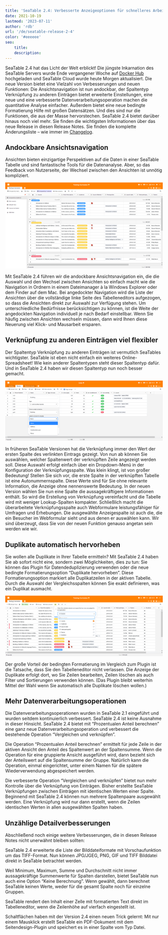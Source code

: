 ```yaml
---
title: 'SeaTable 2.4: Verbesserte Anzeigeoptionen für schnelleres Arbeiten - SeaTable'
date: 2021-10-19
lastmod: '2023-07-11'
author: 'rdb'
url: '/de/seatable-release-2-4'
color: '#eeeeee'
seo:
    title:
    description:
---
```


SeaTable 2.4 hat das Licht der Welt erblickt! Die jüngste Inkarnation des SeaTable Servers wurde Ende vergangener Woche auf [Docker Hub](https://hub.docker.com/u/seatable) hochgeladen und SeaTable Cloud wurde heute Morgen aktualisiert. Die neue Version bietet eine Vielzahl von Verbesserungen und neuen Funktionen: Die Ansichtsnavigation ist nun andockbar, der Spaltentyp Verknüpfung zu anderen Einträgen bietet erweiterte Einstellungen, eine neue und eine verbesserte Datenverarbeitungsoperation machen die quantitative Analyse einfacher. Außerdem bietet eine neue bedingte Formatierung Hilfe mit großen Datensätzen. Und dies sind nur die Funktionen, die aus der Masse hervorstechen. SeaTable 2.4 bietet darüber hinaus noch viel mehr. Sie finden die wichtigsten Informationen über das neue Release in diesen Release Notes. Sie finden die komplette Änderungsliste – wie immer im [Changelog](https://seatable.io/docs/changelog/version-2-4/).

## Andockbare Ansichtsnavigation

Ansichten bieten einzigartige Perspektiven auf die Daten in einer SeaTable Tabelle und sind fantastische Tools für die Datenanalyse. Aber, so das Feedback von Nutzerseite, der Wechsel zwischen den Ansichten ist unnötig kompliziert.

![Pinnable view navigation](Pinnable_View_Navigation_1448x787.png)

Mit SeaTable 2.4 führen wir die andockbare Ansichtsnavigation ein, die die Auswahl und den Wechsel zwischen Ansichten so einfach macht wie die Navigation in Ordnern in einem Dateimanager à la Windows Explorer oder dem Finder auf dem Mac. Bei angedockter Navigation wird die Liste der Ansichten über die vollständige linke Seite des Tabelleneditors aufgezogen, so dass die Ansichten direkt zur Auswahl zur Verfügung stehen. Um unterschiedliche Bedürfnisse berücksichtigen zu können, ist die Weite der angedockten Navigation individuell je nach Bedarf einstellbar. Wenn Sie häufig zwischen Ansichten wechseln müssen, dann wird Ihnen diese Neuerung viel Klick- und Mausarbeit ersparen.

## Verknüpfung zu anderen Einträgen viel flexibler

Der Spaltentyp Verknüpfung zu anderen Einträgen ist vermutlich SeaTables wichtigster. SeaTable ist eben nicht einfach ein weiteres Online-Spreadsheet! Wie kein anderer Spaltentypen steht dieser Spaltentyp dafür. Und in SeaTable 2.4 haben wir diesen Spaltentyp nun noch besser gemacht.

![More display options for link column](More_Flexible_Link_Column_raw_1448x554.png)

In früheren SeaTable Versionen hat die Verknüpfung immer den Wert der ersten Spalte des verlinkten Eintrags gezeigt. Von nun ab können Sie auswählen, welcher Spaltenwert der verknüpften Zeile angezeigt werden soll. Diese Auswahl erfolgt einfach über ein Dropdown-Menü in der Konfiguration der Verknüpfungsspalte. Was klein klingt, ist von großer Bedeutung! Stellen Sie sich vor, die erste Spalte in der verknüpften Tabelle ist eine Autonummernspalte. Diese Werte sind für Sie ohne relevante Information, die Anzeige ohne nennenswerte Bedeutung. In der neuen Version wählen Sie nun eine Spalte die aussagekräftigere Informationen enthält. So wird die Erstellung von Verknüpfung vereinfacht und die Tabelle wird mit weniger Lookup-Spalten kompakter. Schließlich macht die überarbeitete Verknüpfungsspalte auch Webformulare leistungsfähiger für Umfragen und Erhebungen. Die ausgewählte Anzeigespalte ist auch die, die ein Besucher im Webformular sieht und aus denen er auswählen kann. Wir sind überzeugt, dass Sie von der neuen Funktion genauso angetan sein werden wie wir.

## Duplikate automatisch hervorheben

Sie wollen alle Duplikate in Ihrer Tabelle ermitteln? Mit SeaTable 2.4 haben Sie ab sofort nicht eine, sondern zwei Möglichkeiten, dies zu tun: Sie können das Plugin für Datendeduplizierung verwenden oder die neue bedingte Formatierungsoption “Duplikate hervorheben”. Diese Formatierungsoption markiert alle Duplikatzeilen in der aktiven Tabelle. Durch die Auswahl der Vergleichsspalten können Sie exakt definieren, was ein Duplikat ausmacht.

![New conditional formatting option "Highlight duplicates"](Highlight_duplicates_1448x554.png)

Der große Vorteil der bedingten Formatierung im Vergleich zum Plugin ist die Tatsache, dass Sie den Tabelleneditor nicht verlassen. Die Anzeige der Duplikate erfolgt dort, wo Sie Zeilen bearbeiten, Zeilen löschen als auch Filter und Sortierungen verwenden können. (Das Plugin bleibt weiterhin Mittel der Wahl wenn Sie automatisch alle Duplikate löschen wollen.)

## Mehr Datenverarbeitungsoperationen

Die Datenverarbeitungsoperationen wurden in SeaTable 2.1 eingeführt und wurden seitdem kontinuierlich verbessert. SeaTable 2.4 ist keine Ausnahme in dieser Hinsicht. SeaTable 2.4 bietet mit “Prozentualen Anteil berechnen” eine ganz neue Datenverarbeitungsoperation und verbessert die bestehende Operation “Vergleichen und verknüpfen”.

Die Operation “Prozentualen Anteil berechnen” ermittelt für jede Zeile in der aktiven Ansicht den Anteil des Spaltenwert an der Spaltensumme. Wenn die Operation für eine gruppierte Ansicht ausgeführt wird, dann bezieht sich der Anteilswert auf die Spaltensumme der Gruppe. Natürlich kann die Operation, einmal eingerichtet, unter einem Namen für die spätere Wiederverwendung abgespeichert werden.

Die verbesserte Operation “Vergleichen und verknüpfen” bietet nun mehr Kontrolle über die Verknüpfung von Einträgen. Bisher erstellte SeaTable Verknüpfungen zwischen Einträgen mit identischen Werten einer Spalte. Beginnend mit SeaTable 2.4 können nun mehrere Spaltenpaare ausgewählt werden. Eine Verknüpfung wird nur dann erstellt, wenn die Zeilen identischen Werten in allen ausgewählten Spalten haben.

## Unzählige Detailverbesserungen

Abschließend noch einige weitere Verbesserungen, die in diesen Release Notes nicht unerwähnt bleiben sollten:

SeaTable 2.4 erweiterte die Liste der Bilddateiformate mit Vorschaufunktion um das TIFF-Format. Nun können JPG/JGEG, PNG, GIF und TIFF Bilddatei direkt in SeaTable betrachtet werden.

Weil Minimum, Maximum, Summe und Durchschnitt nicht immer aussagekräftige Summenwerte für Spalten darstellen, bietet SeaTable nun auch eine Option “Keine Berechnung”. Wenn gewählt, dann berechnet SeaTable keinen Werte, weder für die gesamt Spalte noch für einzelne Gruppen.

SeaTable rendert den Inhalt einer Zelle mit formatierten Text direkt im Tabelleneditor, wenn die Zeilenhöhe auf vierfach eingestellt ist.

Schaltflächen haben mit der Version 2.4 einen neuen Trick gelernt: Mit nur einem Mausklick erstellt SeaTable ein PDF-Dokument mit dem Seitendesign-Plugin und speichert es in einer Spalte vom Typ Datei.
